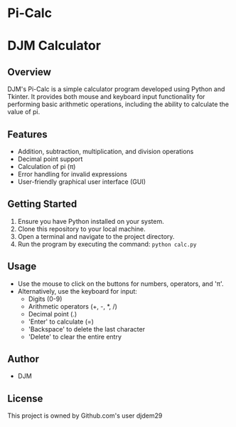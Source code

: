 # Pi-Calc
# DJM Calculator

## Overview
DJM's Pi-Calc is a simple calculator program developed using Python and Tkinter. It provides both mouse and keyboard input functionality for performing basic arithmetic operations, including the ability to calculate the value of pi.

## Features
- Addition, subtraction, multiplication, and division operations
- Decimal point support
- Calculation of pi (π)
- Error handling for invalid expressions
- User-friendly graphical user interface (GUI)

## Getting Started
1. Ensure you have Python installed on your system.
2. Clone this repository to your local machine.
3. Open a terminal and navigate to the project directory.
4. Run the program by executing the command: `python calc.py`

## Usage
- Use the mouse to click on the buttons for numbers, operators, and 'π'.
- Alternatively, use the keyboard for input:
  - Digits (0-9)
  - Arithmetic operators (+, -, *, /)
  - Decimal point (.)
  - 'Enter' to calculate (=)
  - 'Backspace' to delete the last character
  - 'Delete' to clear the entire entry

## Author
- DJM

## License
This project is owned by Github.com's user djdem29
